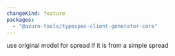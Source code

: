 ```yaml
---
changeKind: feature
packages:
  - "@azure-tools/typespec-client-generator-core"
---
```


use original model for spread if it is from a simple spread